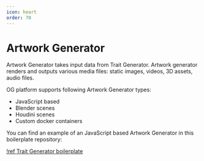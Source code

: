 ```yaml
---
icon: heart
order: 70
---
```


# Artwork Generator

Artwork Generator takes input data from Trait Generator. Artwork generator renders and outputs various media files: static images, videos, 3D assets, audio files.

OG platform supports following Artwork Generator types:

- JavaScript based
- Blender scenes
- Houdini scenes
- Custom docker containers


You can find an example of an JavaScript based Artwork Generator in this boilerplate repository:

[!ref Trait Generator boilerplate](https://github.com/snarkdotart/og-artwork-scene-boilerplate)

